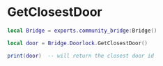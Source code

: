 # GetClosestDoor

```lua
local Bridge = exports.community_bridge:Bridge()

local door = Bridge.Doorlock.GetClosestDoor()

print(door)  -- will return the closest door id
```

